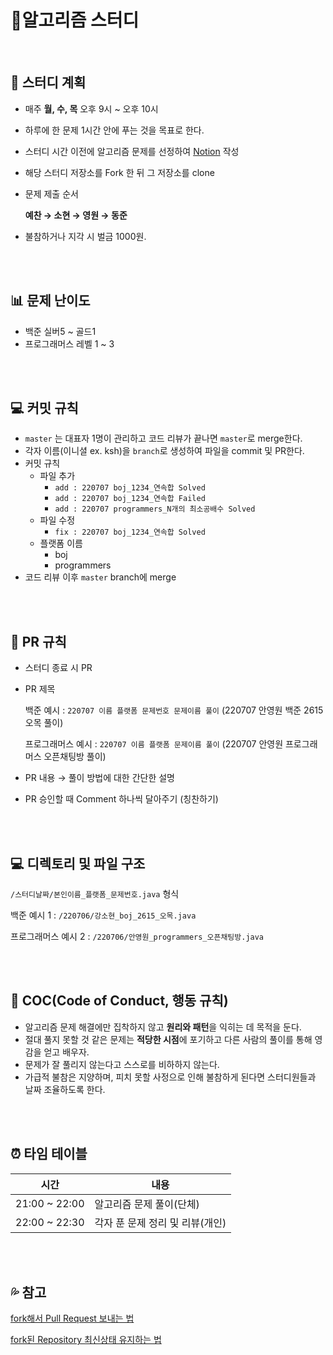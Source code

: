 # 🎈**알고리즘 스터디**

<br>

## 📘 스터디 계획

- 매주 **월, 수, 목** 오후 9시 ~ 오후 10시

- 하루에 한 문제 1시간 안에 푸는 것을 목표로 한다.

- 스터디 시간 이전에 알고리즘 문제를 선정하여 [Notion](https://www.notion.so/ksh103/f879e657f3f4413e9eaaa42d9d9f44cf) 작성

- 해당 스터디 저장소를 Fork 한 뒤 그 저장소를 clone

- 문제 제출 순서
  
    **예찬 → 소현 → 영원 → 동준**
    
- 불참하거나 지각 시 벌금 1000원.

<br>

<br>

## 📊 문제 난이도

- 백준 실버5 ~ 골드1
- 프로그래머스 레벨 1 ~ 3

<br>

<br>

## 💻 커밋 규칙

- `master` 는 대표자 1명이 관리하고 코드 리뷰가 끝나면 `master`로 merge한다.
- 각자 이름(이니셜 ex. ksh)을 `branch`로 생성하여 파일을 commit 및 PR한다.
- 커밋 규칙
    - 파일 추가
        - `add : 220707 boj_1234_연속합 Solved`
        - `add : 220707 boj_1234_연속합 Failed`
        - `add : 220707 programmers_N개의 최소공배수 Solved`
    - 파일 수정
        - `fix : 220707 boj_1234_연속합 Solved`
    - 플랫폼 이름
        - boj
        - programmers
- 코드 리뷰 이후 `master` branch에 merge

<br>

<br>

## 🍴 PR 규칙

- 스터디 종료 시 PR

- PR 제목

  백준 예시  : `220707 이름 플랫폼 문제번호 문제이름 풀이`  (220707 안영원 백준 2615 오목 풀이) 

  프로그래머스 예시  : `220707 이름 플랫폼 문제이름 풀이`  (220707 안영원 프로그래머스 오픈채팅방 풀이)

- PR 내용 → 풀이 방법에 대한 간단한 설명

- PR 승인할 때 Comment 하나씩 달아주기 (칭찬하기)

<br>

<br>

## 💻 디렉토리 및 파일 구조

`/스터디날짜/본인이름_플랫폼_문제번호.java` 형식

백준 예시 1 : `/220706/강소현_boj_2615_오목.java`

프로그래머스 예시 2 : `/220706/안영원_programmers_오픈채팅방.java`

<br>

<br>

## 🧐 COC(Code of Conduct, 행동 규칙)

- 알고리즘 문제 해결에만 집착하지 않고 **원리와 패턴**을 익히는 데 목적을 둔다.
- 절대 풀지 못할 것 같은 문제는 **적당한 시점**에 포기하고 다른 사람의 풀이를 통해 영감을 얻고 배우자.
- 문제가 잘 풀리지 않는다고 스스로를 비하하지 않는다.
- 가급적 불참은 지양하며, 피치 못할 사정으로 인해 불참하게 된다면 스터디원들과 날짜 조율하도록 한다.

<br>

<br>

## ⏰ 타임 테이블

| 시간 | 내용 |
| --- | --- |
| 21:00 ~ 22:00 | 알고리즘 문제 풀이(단체) |
| 22:00 ~ 22:30 | 각자 푼 문제 정리 및 리뷰(개인) |

<br>

<br>

## 💦 참고

[fork해서 Pull Request 보내는 법](https://wayhome25.github.io/git/2017/07/08/git-first-pull-request-story/)

[fork된 Repository 최신상태 유지하는 법](https://jybaek.tistory.com/775)
